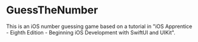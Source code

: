 # GuessTheNumber

This is an iOS number guessing game based on a tutorial in "iOS Apprentice - Eighth Edition - Beginning iOS Development with SwiftUI and UIKit". 

